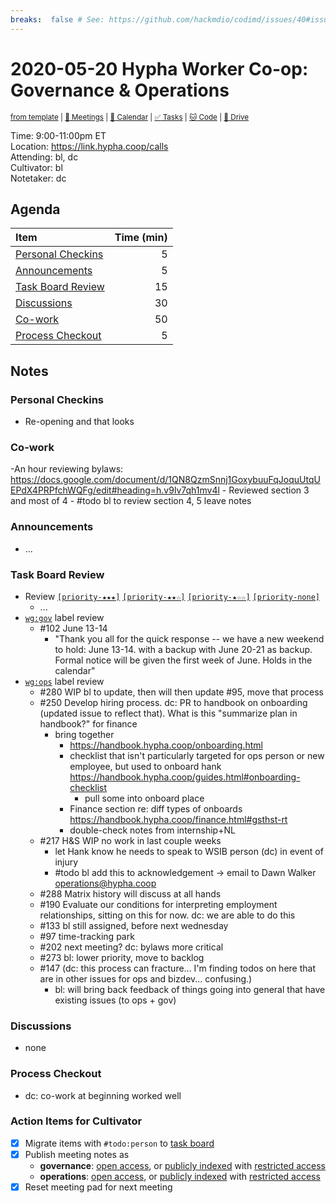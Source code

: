 ```yaml
---
breaks:  false # See: https://github.com/hackmdio/codimd/issues/40#issuecomment-172927690
---
```

# 2020-05-20 Hypha Worker Co-op: Governance & Operations

<sup>[from template][template] | [:notebook: Meetings][meetings] | [:date: Calendar][calendar] | [:white_check_mark: Tasks][tasks] | [:cat: Code][gh] | [:open_file_folder: Drive][drive]</sup>

Time:       9:00-11:00pm ET  
Location:   https://link.hypha.coop/calls  
Attending:  bl, dc  
Cultivator: bl  
Notetaker:  dc

## Agenda

| Item                                            | Time (min) |
|:------------------------------------------------|-----------:|
| [Personal Checkins](#Personal-Checkins)         |          5 |
| [Announcements](#Announcements)                 |          5 |
| [Task Board Review](#Task-Board-Review)         |         15 |
| [Discussions](#Discussions)                     |         30 |
| [Co-work](#Co-work)                             |         50 |
| [Process Checkout](#Process-Checkout)           |          5 |

## Notes

### Personal Checkins

- Re-opening and that looks 


### Co-work

-An hour reviewing bylaws: https://docs.google.com/document/d/1QN8QzmSnnj1GoxybuuFqJoquUtqUEPdX4PRPfchWQFg/edit#heading=h.v9lv7qh1mv4l
    - Reviewed section 3 and most of 4
    - #todo bl to review section 4, 5 leave notes 

### Announcements

- ...

### Task Board Review

- Review [`[priority-★★★]`][l-pri-hi] [`[priority-★★☆]`][l-pri-md] [`[priority-★☆☆]`][l-pri-lo] [`[priority-none]`][l-pri-none]
	- ...
- [`wg:gov`][l-gov] label review
    - #102 June 13-14 
        - "Thank you all for the quick response -- we have a new weekend to hold: June 13-14. with a backup with June 20-21 as backup.
            Formal notice will be given the first week of June. Holds in the calendar"
- [`wg:ops`][l-ops] label review
    - #280 WIP bl to update, then will then update #95, move that process
    - #250 Develop hiring process. dc: PR to handbook on onboarding (updated issue to reflect that). What is this "summarize plan in handbook?" for finance
        - bring together
            - https://handbook.hypha.coop/onboarding.html
            - checklist that isn't particularly targeted for ops person or new employee, but used to onboard hank https://handbook.hypha.coop/guides.html#onboarding-checklist
                - pull some into onboard place
            - Finance section re: diff types of onboards https://handbook.hypha.coop/finance.html#gsthst-rt
            - double-check notes from internship+NL
    - #217 H&S WIP no work in last couple weeks
        - let Hank know he needs to speak to WSIB person (dc) in event of injury
        - #todo bl add this to acknowledgement -> email to Dawn Walker <operations@hypha.coop>
    - #288 Matrix history will discuss at all hands
    - #190 Evaluate our conditions for interpreting employment relationships, sitting on this for now. dc: we are able to do this 
    - #133 bl still assigned, before next wednesday
    - #97 time-tracking park
    - #202 next meeting? dc: bylaws more critical
    - #273 bl: lower priority, move to backlog 
    - #147 (dc: this process can fracture... I'm finding todos on here that are in other issues for ops and bizdev... confusing.)
        - bl: will bring back feedback of things going into general that have existing issues (to ops + gov)

### Discussions

- none


### Process Checkout

- dc: co-work at beginning worked well


### Action Items for Cultivator

- [x] Migrate items with `#todo:person` to [task board][tasks]
- [x] Publish meeting notes as
	- **governance**: [open access][gov-public], or [publicly indexed][gov-index] with [restricted access][gov-private]
	- **operations**: [open access][ops-public], or [publicly indexed][ops-index] with [restricted access][ops-private]
- [x] Reset meeting pad for next meeting

<!-- Links: Important -->
[template]: https://link.hypha.coop/wg-gov-template
[meetings]: https://link.hypha.coop/meetings
[calendar]: https://link.hypha.coop/calendar
[tasks]:    https://link.hypha.coop/tasks
[gh]:       https://link.hypha.coop/gh
[drive]:    https://link.hypha.coop/drive

<!-- Links: Labels -->
[l-pri-hi]: https://github.com/orgs/hyphacoop/projects/2?card_filter_query=label:[priority-★★★]
[l-pri-md]: https://github.com/orgs/hyphacoop/projects/2?card_filter_query=label:[priority-★★☆]
[l-pri-lo]: https://github.com/orgs/hyphacoop/projects/2?card_filter_query=label:[priority-★☆☆]
[l-pri-none]: https://github.com/orgs/hyphacoop/projects/2?card_filter_query=-label:[priority-★☆☆]+-label:[priority-★★☆]+-label:[priority-★★★]
[l-biz]: https://github.com/orgs/hyphacoop/projects/2?card_filter_query=label:"wg:business-planning"
[l-fin]: https://github.com/orgs/hyphacoop/projects/2?card_filter_query=label:"wg:finance"
[l-gov]: https://github.com/orgs/hyphacoop/projects/2?card_filter_query=label:"wg:governance
[l-inf]: https://github.com/orgs/hyphacoop/projects/2?card_filter_query=label:"wg:infrastructure"
[l-ops]: https://github.com/orgs/hyphacoop/projects/2?card_filter_query=label:"wg:operations"
[l-none]: https://github.com/orgs/hyphacoop/projects/2?card_filter_query=-label:wg:operations+-label:wg:infrastructure+-label:wg:finance+-label:wg:governance+-label:wg:business-planning

<!-- Links: Archive -->
[biz-public]:   https://github.com/hyphacoop/organizing/new/master?filename=_posts/meeting-notes/2020-MM-DD-business-planning.md
[biz-index]:    https://github.com/hyphacoop/organizing/new/master?filename=_posts/private/meeting-notes/2020-MM-DD-business-planning.md&value=Empty%20file%20for%20public%20indexing%20of%20access-restricted%20file.
[biz-private]:  https://github.com/hyphacoop/organizing-private/new/master?filename=meeting-notes/2020-MM-DD-business-planning.md
[fin-public]:   https://github.com/hyphacoop/organizing/new/master?filename=_posts/meeting-notes/2020-MM-DD-finance.md
[fin-index]:    https://github.com/hyphacoop/organizing/new/master?filename=_posts/private/meeting-notes/2020-MM-DD-finance.md&value=Empty%20file%20for%20public%20indexing%20of%20access-restricted%20file.
[fin-private]:  https://github.com/hyphacoop/organizing-private/new/master?filename=meeting-notes/2020-MM-DD-finance.md
[gov-public]:   https://github.com/hyphacoop/organizing/new/master?filename=_posts/meeting-notes/2020-MM-DD-governance.md
[gov-index]:    https://github.com/hyphacoop/organizing/new/master?filename=_posts/private/meeting-notes/2020-MM-DD-governance.md&value=Empty%20file%20for%20public%20indexing%20of%20access-restricted%20file.
[gov-private]:  https://github.com/hyphacoop/organizing-private/new/master?filename=meeting-notes/2020-MM-DD-governance.md
[inf-public]:   https://github.com/hyphacoop/organizing/new/master?filename=_posts/meeting-notes/2020-MM-DD-infrastructure.md
[inf-index]:    https://github.com/hyphacoop/organizing/new/master?filename=_posts/private/meeting-notes/2020-MM-DD-infrastructure.md&value=Empty%20file%20for%20public%20indexing%20of%20access-restricted%20file.
[inf-private]:  https://github.com/hyphacoop/organizing-private/new/master?filename=meeting-notes/2020-MM-DD-infrastructure.md
[ops-public]:   https://github.com/hyphacoop/organizing/new/master?filename=_posts/meeting-notes/2020-MM-DD-operations.md
[ops-index]:    https://github.com/hyphacoop/organizing/new/master?filename=_posts/private/meeting-notes/2020-MM-DD-operations.md&value=Empty%20file%20for%20public%20indexing%20of%20access-restricted%20file.
[ops-private]:  https://github.com/hyphacoop/organizing-private/new/master?filename=meeting-notes/2020-MM-DD-operations.md
